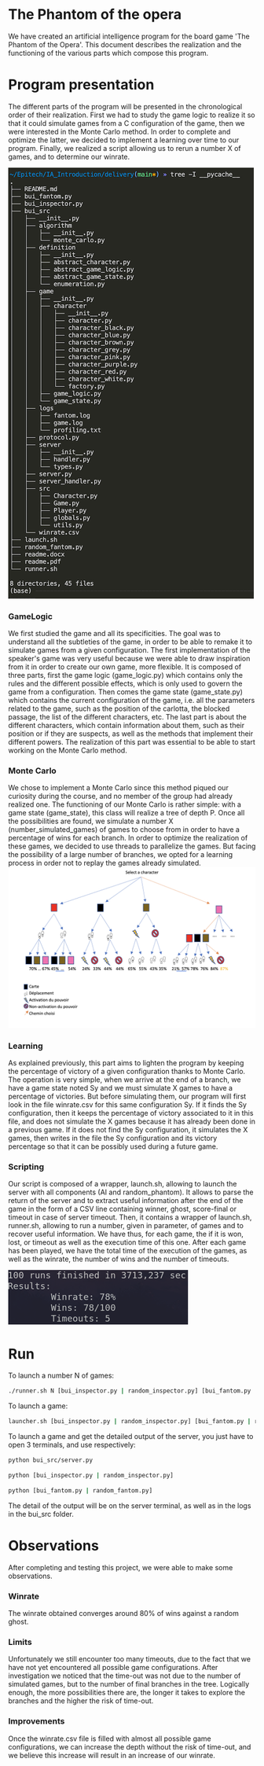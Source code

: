 # The Phantom of the opera


We have created an artificial intelligence program for the board game 'The Phantom of the Opera'. This document describes the realization and the functioning of the various parts which compose this program.

# Program presentation

The different parts of the program will be presented in the chronological order of their realization. First we had to study the game logic to realize it so that it could simulate games from a C configuration of the game, then we were interested in the Monte Carlo method. In order to complete and optimize the latter, we decided to implement a learning over time to our program. Finally, we realized a script allowing us to rerun a number X of games, and to determine our winrate.

![Screenshot](images/tree.png)

### GameLogic

We first studied the game and all its specificities. The goal was to understand all the subtleties of the game, in order to be able to remake it to simulate games from a given configuration. The first implementation of the speaker's game was very useful because we were able to draw inspiration from it in order to create our own game, more flexible. It is composed of three parts, first the game logic (game_logic.py) which contains only the rules and the different possible effects, which is only used to govern the game from a configuration. Then comes the game state (game_state.py) which contains the current configuration of the game, i.e. all the parameters related to the game, such as the position of the carlotta, the blocked passage, the list of the different characters, etc. The last part is about the different characters, which contain information about them, such as their position or if they are suspects, as well as the methods that implement their different powers. The realization of this part was essential to be able to start working on the Monte Carlo method.

### Monte Carlo

We chose to implement a Monte Carlo since this method piqued our curiosity during the course, and no member of the group had already realized one. The functioning of our Monte Carlo is rather simple: with a game state (game_state), this class will realize a tree of depth P. Once all the possibilities are found, we simulate a number X (number_simulated_games) of games to choose from in order to have a percentage of wins for each branch. In order to optimize the realization of these games, we decided to use threads to parallelize the games. But facing the possibility of a large number of branches, we opted for a learning process in order not to replay the games already simulated.
![Screenshot](images/monte_carlo.png)

### Learning

As explained previously, this part aims to lighten the program by keeping the percentage of victory of a given configuration thanks to Monte Carlo. The operation is very simple, when we arrive at the end of a branch, we have a game state noted Sy and we must simulate X games to have a percentage of victories. But before simulating them, our program will first look in the file winrate.csv for this same configuration Sy. If it finds the Sy configuration, then it keeps the percentage of victory associated to it in this file, and does not simulate the X games because it has already been done in a previous game. If it does not find the Sy configuration, it simulates the X games, then writes in the file the Sy configuration and its victory percentage so that it can be possibly used during a future game.

### Scripting

Our script is composed of a wrapper, launch.sh, allowing to launch the server with all components (AI and random_phantom). It allows to parse the return of the server and to extract useful information after the end of the game in the form of a CSV line containing winner, ghost, score-final or timeout in case of server timeout. Then, it contains a wrapper of launch.sh, runner.sh, allowing to run a number, given in parameter, of games and to recover useful information. We have thus, for each game, the if it is won, lost, or timeout as well as the execution time of this one. After each game has been played, we have the total time of the execution of the games, as well as the winrate, the number of wins and the number of timeouts.

![Screenshot](images/script.png)

# Run
To launch a number N of games:

```sh
./runner.sh N [bui_inspector.py | random_inspector.py] [bui_fantom.py | random_fantom.py]
```

To launch a game:

```sh
launcher.sh [bui_inspector.py | random_inspector.py] [bui_fantom.py | random_fantom.py]
```

To launch a game and get the detailed output of the server, you just have to open 3 terminals, and use respectively:

```sh
python bui_src/server.py
```

```sh
python [bui_inspector.py | random_inspector.py]
```

```sh
python [bui_fantom.py | random_fantom.py]
```

The detail of the output will be on the server terminal, as well as in the logs in the bui_src folder.

# Observations

After completing and testing this project, we were able to make some observations.

### Winrate

The winrate obtained converges around 80% of wins against a random ghost.

### Limits

Unfortunately we still encounter too many timeouts, due to the fact that we have not yet encountered all possible game configurations. After investigation we noticed that the time-out was not due to the number of simulated games, but to the number of final branches in the tree. Logically enough, the more possibilities there are, the longer it takes to explore the branches and the higher the risk of time-out.

### Improvements

Once the winrate.csv file is filled with almost all possible game configurations, we can increase the depth without the risk of time-out, and we believe this increase will result in an increase of our winrate.

